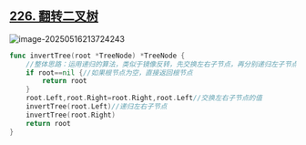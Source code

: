 ## [226. 翻转二叉树](https://leetcode.cn/problems/invert-binary-tree/) 

![image-20250516213724243](https://gggzxh.oss-cn-beijing.aliyuncs.com/img/20250516213724243.png)

```go
func invertTree(root *TreeNode) *TreeNode {
    //整体思路：运用递归的算法，类似于镜像反转，先交换左右子节点，再分别递归左子节点和右子节点
    if root==nil {//如果根节点为空，直接返回根节点
        return root
    }
    root.Left,root.Right=root.Right,root.Left//交换左右子节点的值
    invertTree(root.Left)//递归左右子节点
    invertTree(root.Right)
    return root
}
```


